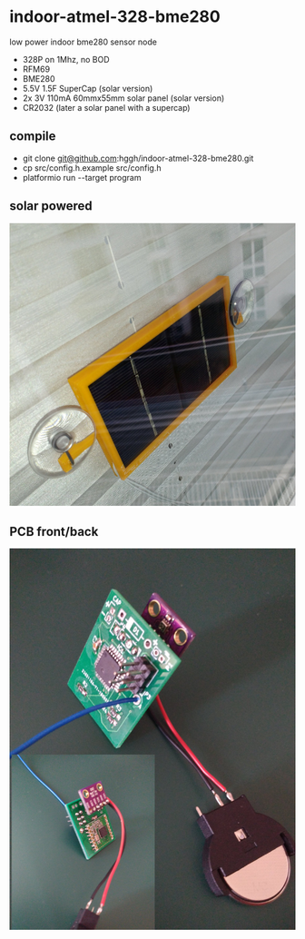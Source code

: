 # indoor-atmel-328-bme280
low power indoor bme280 sensor node


  * 328P on 1Mhz, no BOD
  * RFM69
  * BME280
  * 5.5V 1.5F SuperCap (solar version)
  * 2x 3V 110mA 60mmx55mm solar panel (solar version)
  * CR2032 (later a solar panel with a supercap)
  

## compile
  - git clone git@github.com:hggh/indoor-atmel-328-bme280.git
  - cp src/config.h.example src/config.h
  - platformio run --target program  

## solar powered

![solar-case](https://raw.githubusercontent.com/hggh/indoor-atmel-328-bme280/master/pics/solar-case.jpg)


## PCB front/back

![PCB](https://raw.githubusercontent.com/hggh/indoor-atmel-328-bme280/master/pics/pcb.jpg)
